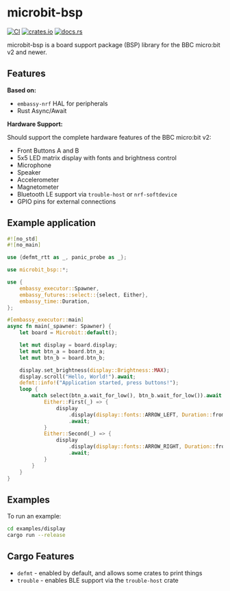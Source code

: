# microbit-bsp

[![CI](https://github.com/lulf/microbit-bsp/actions/workflows/ci.yaml/badge.svg)](https://github.com/lulf/microbit-bsp/actions/workflows/ci.yaml)
[![crates.io](https://img.shields.io/crates/v/microbit-bsp.svg)](https://crates.io/crates/microbit-bsp)
[![docs.rs](https://docs.rs/microbit-bsp/badge.svg)](https://docs.rs/microbit-bsp)

microbit-bsp is a board support package (BSP) library for the BBC micro:bit v2 and newer.

## Features

**Based on:**

* `embassy-nrf` HAL for peripherals
* Rust Async/Await

**Hardware Support:**

Should support the complete hardware features of the BBC micro:bit v2:

* Front Buttons A and B
* 5x5 LED matrix display with fonts and brightness control
* Microphone
* Speaker
* Accelerometer
* Magnetometer
* Bluetooth LE support via `trouble-host` or `nrf-softdevice`
* GPIO pins for external connections

## Example application

```rust
#![no_std]
#![no_main]

use {defmt_rtt as _, panic_probe as _};

use microbit_bsp::*;

use {
    embassy_executor::Spawner,
    embassy_futures::select::{select, Either},
    embassy_time::Duration,
};

#[embassy_executor::main]
async fn main(_spawner: Spawner) {
    let board = Microbit::default();

    let mut display = board.display;
    let mut btn_a = board.btn_a;
    let mut btn_b = board.btn_b;

    display.set_brightness(display::Brightness::MAX);
    display.scroll("Hello, World!").await;
    defmt::info!("Application started, press buttons!");
    loop {
        match select(btn_a.wait_for_low(), btn_b.wait_for_low()).await {
            Either::First(_) => {
                display
                    .display(display::fonts::ARROW_LEFT, Duration::from_secs(1))
                    .await;
            }
            Either::Second(_) => {
                display
                    .display(display::fonts::ARROW_RIGHT, Duration::from_secs(1))
                    .await;
            }
        }
    }
}
```

## Examples

To run an example:

```bash
cd examples/display
cargo run --release
```

## Cargo Features

* `defmt` - enabled by default, and allows some crates to print things
* `trouble` - enables BLE support via the `trouble-host` crate
